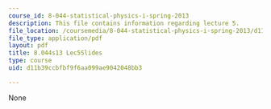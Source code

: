 ```yaml
---
course_id: 8-044-statistical-physics-i-spring-2013
description: This file contains information regarding lecture 5.
file_location: /coursemedia/8-044-statistical-physics-i-spring-2013/d11b39ccbfbf9f6aa099ae9042048bb3_MIT8_044S13_L5.pdf
file_type: application/pdf
layout: pdf
title: 8.044s13 Lec5Slides
type: course
uid: d11b39ccbfbf9f6aa099ae9042048bb3

---
```

None